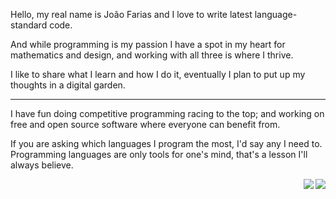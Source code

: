 Hello, my real name is João Farias and I love to write latest language-standard code.

And while programming is my passion I have a spot in my heart for mathematics and design, and working with all three is where I thrive.

I like to share what I learn and how I do it, eventually I plan to put up my thoughts in a digital garden.

___

I have fun doing competitive programming racing to the top; and working on free and open source software where everyone can benefit from.

If you are asking which languages I program the most, I'd say any I need to. Programming languages are only tools for one's mind, that's a lesson I'll always believe.

<a href="mailto:koetemagie@gmail.com" target="_blank" rel="nofollow">
  <img align="right" alt"BeyondMagic's Telegram's" src="https://github.com/BeyondMagic/beyondmagic/assets/51831435/c0a7f158-1aa4-4808-9c15-481d32c9b157"/>
</a>

<a href="https://t.me/beyond_magic" target="_blank" rel="nofollow">
  <img align="right" alt"BeyondMagic's Telegram's" src="https://github.com/BeyondMagic/beyondmagic/assets/51831435/104451af-2b98-43fc-84cf-0d775aae7df3"/>
</a>
